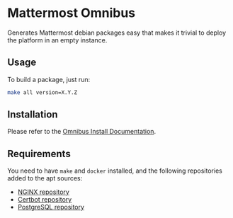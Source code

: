 # Mattermost Omnibus

Generates Mattermost debian packages easy that makes it trivial to
deploy the platform in an empty instance.

## Usage

To build a package, just run:

```sh
make all version=X.Y.Z
```

## Installation

Please refer to the [Omnibus Install
Documentation](https://docs.mattermost.com/install/mattermost-omnibus.html).

## Requirements

You need to have `make` and `docker` installed, and the following
repositories added to the apt sources:

 - [NGINX repository](https://www.nginx.com/resources/wiki/start/topics/tutorials/install/#official-debian-ubuntu-packages)
 - [Certbot repository](https://certbot.eff.org/lets-encrypt/ubuntubionic-nginx.html)
 - [PostgreSQL repository](https://wiki.postgresql.org/wiki/Apt)
